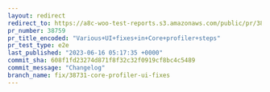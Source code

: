 ```yaml
---
layout: redirect
redirect_to: https://a8c-woo-test-reports.s3.amazonaws.com/public/pr/38759/e2e/index.html
pr_number: 38759
pr_title_encoded: "Various+UI+fixes+in+Core+profiler+steps"
pr_test_type: e2e
last_published: "2023-06-16 05:17:35 +0000"
commit_sha: 608f1fd23274d871f8f32c32f0919cf8bc4c5489
commit_message: "Changelog"
branch_name: fix/38731-core-profiler-ui-fixes
---
```

